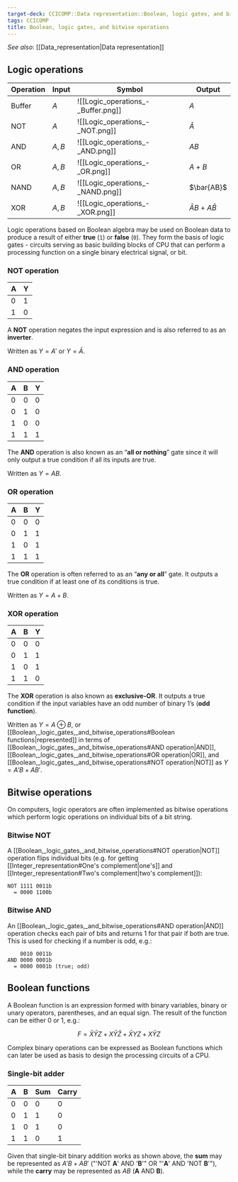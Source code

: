 ```yaml
---
target-deck: CCICOMP::Data representation::Boolean, logic gates, and bitwise operations
tags: CCICOMP
title: Boolean, logic gates, and bitwise operations
---
```


*See also*: [[Data_representation|Data representation]]

## Logic operations

|Operation|Input|Symbol|Output|
|---|---|---|---|
|Buffer|$A$|![[Logic_operations_-_Buffer.png]]|$A$|
|NOT|$A$|![[Logic_operations_-_NOT.png]]|$\bar{A}$|
|AND|$A, B$|![[Logic_operations_-_AND.png]]|$AB$|
|OR|$A, B$|![[Logic_operations_-_OR.png]]|$A+B$|
|NAND|$A, B$|![[Logic_operations_-_NAND.png]]|$\bar{AB}$|
|XOR|$A, B$|![[Logic_operations_-_XOR.png]]|$\bar{A}B + A\bar{B}$|

Logic operations based on Boolean algebra may be used on Boolean data to produce a result of either **true** (`1`) or **false** (`0`). They form the basis of logic gates - circuits serving as basic building blocks of CPU that can perform a processing function on a single binary electrical signal, or bit.

<!--ID: 1697040470260-->

### NOT operation

|A|Y|
|---|---|
|0|1|
|1|0|

A **NOT** operation negates the input expression and is also referred to as an **inverter**.

Written as $Y=A'$ or $Y=\bar{A}$.

<!--ID: 1697027598861-->

### AND operation

|A|B|Y|
|---|---|---|
|0|0|0|
|0|1|0|
|1|0|0|
|1|1|1|

The **AND** operation is also known as an “**all or nothing**” gate since it will only output a true condition if all its inputs are true.

Written as $Y=AB$.

<!--ID: 1697027598867-->

### OR operation

|A|B|Y|
|---|---|---|
|0|0|0|
|0|1|1|
|1|0|1|
|1|1|1|

The **OR** operation is often referred to as an “**any or all**” gate. It outputs a true condition if at least one of its conditions is true.

Written as $Y=A+B$.

<!--ID: 1697027598873-->

### XOR operation

|A|B|Y|
|---|---|---|
|0|0|0|
|0|1|1|
|1|0|1|
|1|1|0|

The **XOR** operation is also known as **exclusive-OR**. It outputs a true condition if the input variables have an odd number of binary 1’s (**odd function**).

Written as $Y=A \oplus B$, or [[Boolean,_logic_gates,_and_bitwise_operations#Boolean functions|represented]] in terms of [[Boolean,_logic_gates,_and_bitwise_operations#AND operation|AND]], [[Boolean,_logic_gates,_and_bitwise_operations#OR operation|OR]], and [[Boolean,_logic_gates,_and_bitwise_operations#NOT operation|NOT]] as $Y=A'B + AB'$.

<!--ID: 1697027598879-->

## Bitwise operations

On computers, logic operators are often implemented as bitwise operations which perform logic operations on individual bits of a bit string.

<!--ID: 1697027598885-->

### Bitwise NOT

A [[Boolean,_logic_gates,_and_bitwise_operations#NOT operation|NOT]] operation flips individual bits (e.g. for getting [[Integer_representation#One's complement|one's]] and [[Integer_representation#Two's complement|two's complement]]):

```
NOT 1111 0011b
  = 0000 1100b
```

<!--ID: 1697027598889-->

### Bitwise AND

An [[Boolean,_logic_gates,_and_bitwise_operations#AND operation|AND]] operation checks each pair of bits and returns 1 for that pair if both are true. This is used for checking if a number is odd, e.g.:

```
    0010 0011b
AND 0000 0001b
  = 0000 0001b (true; odd)
```

<!--ID: 1697027598892-->

## Boolean functions

A Boolean function is an expression formed with binary variables, binary or unary operators, parentheses, and an equal sign. The result of the function can be either 0 or 1, e.g.:

$$
F = \bar{X}\bar{Y}Z + X\bar{Y}\bar{Z} + \bar{X}YZ + X\bar{Y}Z
$$

Complex binary operations can be expressed as Boolean functions which can later be used as basis to design the processing circuits of a CPU.

<!--ID: 1697027598897-->

### Single-bit adder

|A|B|Sum|Carry|
|---|---|---|---|
|0|0|0|0|
|0|1|1|0|
|1|0|1|0|
|1|1|0|1|

Given that single-bit binary addition works as shown above, the **sum** may be represented as $A'B+AB'$ ("'NOT **A**' AND '**B**'" OR "'**A**' AND 'NOT **B**'"), while the **carry** may be represented as  $AB$ (**A** AND **B**).

<!--ID: 1697027598902-->
